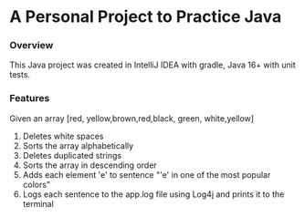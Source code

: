 # A Personal Project to Practice Java

### Overview
This Java project was created in IntelliJ IDEA with gradle, Java 16+ with unit tests. 
### Features

Given an array [red, yellow,brown,red,black, green, white,yellow]
1. Deletes white spaces
2. Sorts the array alphabetically 
3. Deletes duplicated strings
4. Sorts the array in descending order
5. Adds each element 'e' to sentence "'e' in one of the most popular colors"
6. Logs each sentence to the app.log file using Log4j and prints it to the terminal
